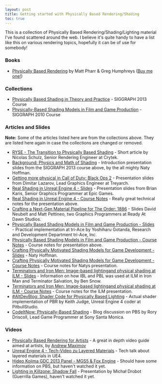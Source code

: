```yaml
---
layout: post
title: Getting started with Physically Based Rendering/Shading
toc: true
---
```

This is a collection of Physically Based Rendering/Shading/Lighting material I've found scattered around the web. I believe it's quite handy to have a list like this on various rendering topics, hopefully it can be of use for somebody! 

### Books
* [Physically Based Rendering](http://www.pbrt.org/) by Matt Pharr & Greg Humphreys ([Buy me one!](http://amzn.com/w/3JP6P23PBFCTJ))

### Collections
* [Physically Based Shading in Theory and Practice](http://blog.selfshadow.com/publications/s2013-shading-course/) - SIGGRAPH 2013 Course
* [Physically-Based Shading Models in Film and Game Production](http://renderwonk.com/publications/s2010-shading-course/) - SIGGRAPH 2010 Course

### Articles and Slides
**Note:** Some of the articles listed here are from the collections above. They are listed here again in case the collections are changed or removed.

* [RYSE - The Transition to Physically Based Shading](http://www.makinggames.de/index.php/magazin/2391_ryse__the_transition_to_physically_based_shading) - Short article by Nicolas Schulz, Senior Rendering Engineer at Crytek.
* [Background: Physics and Math of Shading](http://blog.selfshadow.com/publications/s2013-shading-course/hoffman/s2013_pbs_physics_math_slides.pdf) - Introduction presentation slides from the SIGGRAPH 2013 course above, by the all mighty Naty Hoffman.
* [Getting more physical in Call of Duty: Black Ops 2](http://blog.selfshadow.com/publications/s2013-shading-course/lazarov/s2013_pbs_black_ops_2_slides_v2.pdf) - Presentation slides from Dimitar Lazarov, Lead Graphics Engineer at Treyarch.
* [Real Shading in Unreal Engine 4 - Slides](http://blog.selfshadow.com/publications/s2013-shading-course/karis/s2013_pbs_epic_slides.pdf) - Presentation slides from Brian Karis, Senior Graphics Programmer at Epic Games.
* [Real Shading in Unreal Engine 4 - Course Notes](http://www.unrealengine.com/files/downloads/2013SiggraphPresentationsNotes.pdf) - Really great technical notes for the presentation above.
* [Crafting a Next-Gen Material Pipeline for The Order: 1886](http://blog.selfshadow.com/publications/s2013-shading-course/rad/s2013_pbs_rad_slides.pdf) - Slides David Neubelt and Matt Pettineo, two Graphics Programmers at Ready At Dawn Studios.
* [Physically Based Shading Models in Film and Game Production - Slides](http://renderwonk.com/publications/s2010-shading-course/gotanda/slide_practical_implementation_at_triace.pdf) - Practical implementation at tri-Ace by Yoshiharu Gotanda, Research and Development Department
tri-Ace, Inc.
* [Physically Based Shading Models in Film and Game Production - Course Notes](http://renderwonk.com/publications/s2010-shading-course/gotanda/course_note_practical_implementation_at_triace.pdf) - Course notes for presentation above.
* [Crafting Physically Motivated Shading Models for Game Development - Slides](http://renderwonk.com/publications/s2010-shading-course/hoffman/s2010_physically_based_shading_hoffman_b.pdf) - Naty Hoffman.
* [Crafting Physically Motivated Shading Models for Game Development - Course Notes](http://renderwonk.com/publications/s2010-shading-course/hoffman/s2010_physically_based_shading_hoffman_b_notes.pdf) - Course notes for Natys presentation.
* [Terminators and Iron Men: Image-based lightingand physical shading at ILM - Slides](http://renderwonk.com/publications/s2010-shading-course/snow/sigg2010_physhadcourse_ILM_slides.compressed.pdf) - Information on how IBL and PBL was used at ILM in Iron Man and Terminator Salvation, by Ben Snow.
* [Terminators and Iron Men: Image-based lightingand physical shading at ILM - Course Notes](http://renderwonk.com/publications/s2010-shading-course/snow/sigg2010_physhadcourse_ILM.pdf) - Course notes for the ILM presentation.
* [#AltDevBlog: Shader Code for Physically Based Lighting](http://www.altdevblogaday.com/2011/08/23/shader-code-for-physically-based-lighting/) - Actual shader implementation of PBR by Keith Judge, Unreal Engine 4 coder at PitbullStudio.
* [CodeItNow: Physically-Based Shading](http://www.rorydriscoll.com/2013/11/22/physically-based-shading/) - Blog discussion on PBS by Rory Driscoll, Lead Game Programmer at Sony Santa Monica.

### Videos
* [Physically Based Rendering for Artists](https://www.youtube.com/watch?v=LNwMJeWFr0U) - A great in depth video guide aimed at artists, by [Andrew Maximov](https://www.youtube.com/user/d1v3rsion)
* [Unreal Engine 4 - Tech-Video zu Layered Materials](https://www.youtube.com/watch?v=0vFZPEIUIB4) - Tech talk about layered materials in UE4.
* [Hideo Kojima GDC 2013 Panel - MGS5 & Fox Engine](http://www.youtube.com/watch?v=FQMbxzTUuSg) - Should have some information on PBS, but haven't watched it yet.
* [Lighting in Killzone: Shadow Fall](http://www.youtube.com/watch?v=_29M8F-sRsU) - Presentation by Micha&#x0142; Drobot (Guerrilla Games), haven't watched it yet.
